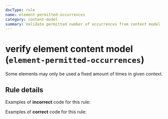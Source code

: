 ```yaml
---
docType: rule
name: element-permitted-occurrences
category: content-model
summary: Validate permitted number of occurrences from content model
---
```


# verify element content model (`element-permitted-occurrences`)

Some elements may only be used a fixed amount of times in given context.

## Rule details

Examples of **incorrect** code for this rule:

<validate name="incorrect" rules="element-permitted-occurrences">
    <!-- table footer can only be used once -->
    <table>
        <tfoot></tfoot>
        <tfoot></tfoot>
    </div>
</validate>

Examples of **correct** code for this rule:

<validate name="correct" rules="element-permitted-occurrences">
    <table>
        <tfoot></tfoot>
    </table>
</validate>
